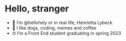 # Hello, stranger

- 👋 I’m @hellohely or in real life, Henrietta Lybeck
- 💖 I like dogs, coding, memes and coffee
- 🤓 I’m a Front End student graduating in spring 2023

<!---
hellohely/hellohely is a ✨ special ✨ repository because its `README.md` (this file) appears on your GitHub profile.
You can click the Preview link to take a look at your changes.
--->
